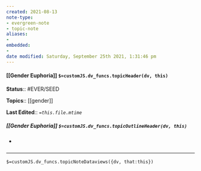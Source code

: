 ```yaml
---
created: 2021-08-13
note-type:
- evergreen-note
- topic-note
aliases:
-
embedded:
-
date modified: Saturday, September 25th 2021, 1:31:46 pm
---
```


#### [[Gender Euphoria]] `$=customJS.dv_funcs.topicHeader(dv, this)`

**Status**:: #EVER/SEED

**Topics**::  [[gender]]

**Last Edited**:: *`=this.file.mtime`*

##### [[Gender Euphoria]] `$=customJS.dv_funcs.topicOutlineHeader(dv, this)`

-

###  <hr id="dataview"/>
`$=customJS.dv_funcs.topicNoteDataviews({dv, that:this})`